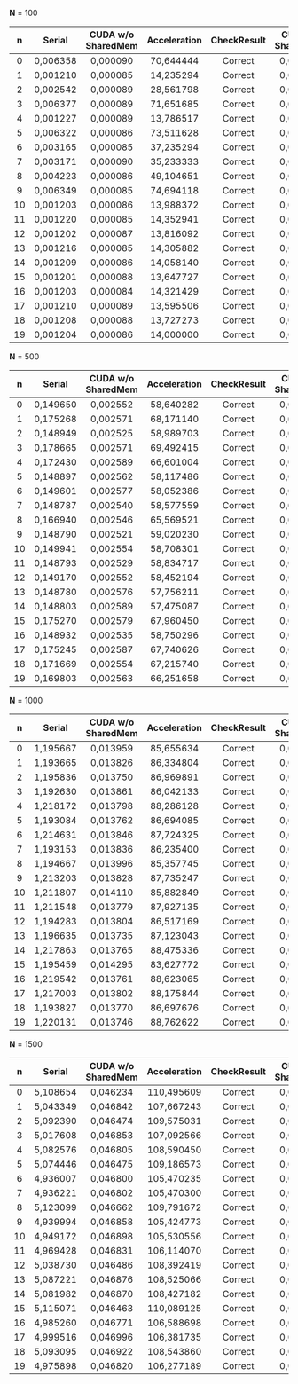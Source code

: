 

**N** = 100

| n | Serial | CUDA w/o SharedMem | Acceleration | CheckResult | CUDA w/ SharedMem | Acceleration | CheckResult |
| :---: | :---: | :---: | :---: | :---: | :---: | :---: | :---: |
| 0 |  0,006358 | 0,000090 | 70,644444 | Correct | 0,000068 | 1,323529 | Correct |
| 1 |  0,001210 | 0,000085 | 14,235294 | Correct | 0,000069 | 1,231884 | Correct |
| 2 |  0,002542 | 0,000089 | 28,561798 | Correct | 0,000066 | 1,348485 | Correct |
| 3 |  0,006377 | 0,000089 | 71,651685 | Correct | 0,000066 | 1,348485 | Correct |
| 4 |  0,001227 | 0,000089 | 13,786517 | Correct | 0,000064 | 1,390625 | Correct |
| 5 |  0,006322 | 0,000086 | 73,511628 | Correct | 0,000064 | 1,343750 | Correct |
| 6 |  0,003165 | 0,000085 | 37,235294 | Correct | 0,000065 | 1,307692 | Correct |
| 7 |  0,003171 | 0,000090 | 35,233333 | Correct | 0,000064 | 1,406250 | Correct |
| 8 |  0,004223 | 0,000086 | 49,104651 | Correct | 0,000064 | 1,343750 | Correct |
| 9 |  0,006349 | 0,000085 | 74,694118 | Correct | 0,000064 | 1,328125 | Correct |
| 10 |  0,001203 | 0,000086 | 13,988372 | Correct | 0,000063 | 1,365079 | Correct |
| 11 |  0,001220 | 0,000085 | 14,352941 | Correct | 0,000063 | 1,349206 | Correct |
| 12 |  0,001202 | 0,000087 | 13,816092 | Correct | 0,000066 | 1,318182 | Correct |
| 13 |  0,001216 | 0,000085 | 14,305882 | Correct | 0,000064 | 1,328125 | Correct |
| 14 |  0,001209 | 0,000086 | 14,058140 | Correct | 0,000063 | 1,365079 | Correct |
| 15 |  0,001201 | 0,000088 | 13,647727 | Correct | 0,000064 | 1,375000 | Correct |
| 16 |  0,001203 | 0,000084 | 14,321429 | Correct | 0,000064 | 1,312500 | Correct |
| 17 |  0,001210 | 0,000089 | 13,595506 | Correct | 0,000063 | 1,412698 | Correct |
| 18 |  0,001208 | 0,000088 | 13,727273 | Correct | 0,000064 | 1,375000 | Correct |
| 19 |  0,001204 | 0,000086 | 14,000000 | Correct | 0,000065 | 1,323077 | Correct |

**N** = 500

| n | Serial | CUDA w/o SharedMem | Acceleration | CheckResult | CUDA w/ SharedMem | Acceleration | CheckResult |
| :---: | :---: | :---: | :---: | :---: | :---: | :---: | :---: |
| 0 |  0,149650 | 0,002552 | 58,640282 | Correct | 0,001115 | 2,288789 | Correct |
| 1 |  0,175268 | 0,002571 | 68,171140 | Correct | 0,001126 | 2,283304 | Correct |
| 2 |  0,148949 | 0,002525 | 58,989703 | Correct | 0,001114 | 2,266607 | Correct |
| 3 |  0,178665 | 0,002571 | 69,492415 | Correct | 0,001113 | 2,309973 | Correct |
| 4 |  0,172430 | 0,002589 | 66,601004 | Correct | 0,001135 | 2,281057 | Correct |
| 5 |  0,148897 | 0,002562 | 58,117486 | Correct | 0,001112 | 2,303957 | Correct |
| 6 |  0,149601 | 0,002577 | 58,052386 | Correct | 0,001132 | 2,276502 | Correct |
| 7 |  0,148787 | 0,002540 | 58,577559 | Correct | 0,001140 | 2,228070 | Correct |
| 8 |  0,166940 | 0,002546 | 65,569521 | Correct | 0,001108 | 2,297834 | Correct |
| 9 |  0,148790 | 0,002521 | 59,020230 | Correct | 0,001113 | 2,265049 | Correct |
| 10 |  0,149941 | 0,002554 | 58,708301 | Correct | 0,001133 | 2,254192 | Correct |
| 11 |  0,148793 | 0,002529 | 58,834717 | Correct | 0,001104 | 2,290761 | Correct |
| 12 |  0,149170 | 0,002552 | 58,452194 | Correct | 0,001111 | 2,297030 | Correct |
| 13 |  0,148780 | 0,002576 | 57,756211 | Correct | 0,001117 | 2,306177 | Correct |
| 14 |  0,148803 | 0,002589 | 57,475087 | Correct | 0,001129 | 2,293180 | Correct |
| 15 |  0,175270 | 0,002579 | 67,960450 | Correct | 0,001109 | 2,325518 | Correct |
| 16 |  0,148932 | 0,002535 | 58,750296 | Correct | 0,001114 | 2,275583 | Correct |
| 17 |  0,175245 | 0,002587 | 67,740626 | Correct | 0,001123 | 2,303651 | Correct |
| 18 |  0,171669 | 0,002554 | 67,215740 | Correct | 0,001124 | 2,272242 | Correct |
| 19 |  0,169803 | 0,002563 | 66,251658 | Correct | 0,001115 | 2,298655 | Correct |

**N** = 1000

| n | Serial | CUDA w/o SharedMem | Acceleration | CheckResult | CUDA w/ SharedMem | Acceleration | CheckResult |
| :---: | :---: | :---: | :---: | :---: | :---: | :---: | :---: |
| 0 |  1,195667 | 0,013959 | 85,655634 | Correct | 0,005229 | 2,669535 | Correct |
| 1 |  1,193665 | 0,013826 | 86,334804 | Correct | 0,005219 | 2,649167 | Correct |
| 2 |  1,195836 | 0,013750 | 86,969891 | Correct | 0,005228 | 2,630069 | Correct |
| 3 |  1,192630 | 0,013861 | 86,042133 | Correct | 0,005597 | 2,476505 | Correct |
| 4 |  1,218172 | 0,013798 | 88,286128 | Correct | 0,005230 | 2,638241 | Correct |
| 5 |  1,193084 | 0,013762 | 86,694085 | Correct | 0,005260 | 2,616350 | Correct |
| 6 |  1,214631 | 0,013846 | 87,724325 | Correct | 0,005256 | 2,634323 | Correct |
| 7 |  1,193153 | 0,013836 | 86,235400 | Correct | 0,005602 | 2,469832 | Correct |
| 8 |  1,194667 | 0,013996 | 85,357745 | Correct | 0,005224 | 2,679173 | Correct |
| 9 |  1,213203 | 0,013828 | 87,735247 | Correct | 0,005236 | 2,640947 | Correct |
| 10 |  1,211807 | 0,014110 | 85,882849 | Correct | 0,005228 | 2,698929 | Correct |
| 11 |  1,211548 | 0,013779 | 87,927135 | Correct | 0,005243 | 2,628076 | Correct |
| 12 |  1,194283 | 0,013804 | 86,517169 | Correct | 0,005256 | 2,626332 | Correct |
| 13 |  1,196635 | 0,013735 | 87,123043 | Correct | 0,005235 | 2,623687 | Correct |
| 14 |  1,217863 | 0,013765 | 88,475336 | Correct | 0,005544 | 2,482864 | Correct |
| 15 |  1,195459 | 0,014295 | 83,627772 | Correct | 0,005242 | 2,727013 | Correct |
| 16 |  1,219542 | 0,013761 | 88,623065 | Correct | 0,005223 | 2,634693 | Correct |
| 17 |  1,217003 | 0,013802 | 88,175844 | Correct | 0,005247 | 2,630455 | Correct |
| 18 |  1,193827 | 0,013770 | 86,697676 | Correct | 0,005225 | 2,635407 | Correct |
| 19 |  1,220131 | 0,013746 | 88,762622 | Correct | 0,005562 | 2,471413 | Correct |

**N** = 1500

| n | Serial | CUDA w/o SharedMem | Acceleration | CheckResult | CUDA w/ SharedMem | Acceleration | CheckResult |
| :---: | :---: | :---: | :---: | :---: | :---: | :---: | :---: |
| 0 |  5,108654 | 0,046234 | 110,495609 | Correct | 0,014417 | 3,206909 | Correct |
| 1 |  5,043349 | 0,046842 | 107,667243 | Correct | 0,014370 | 3,259708 | Correct |
| 2 |  5,092390 | 0,046474 | 109,575031 | Correct | 0,014354 | 3,237704 | Correct |
| 3 |  5,017608 | 0,046853 | 107,092566 | Correct | 0,014097 | 3,323615 | Correct |
| 4 |  5,082576 | 0,046805 | 108,590450 | Correct | 0,014048 | 3,331791 | Correct |
| 5 |  5,074446 | 0,046475 | 109,186573 | Correct | 0,014397 | 3,228103 | Correct |
| 6 |  4,936007 | 0,046800 | 105,470235 | Correct | 0,014026 | 3,336660 | Correct |
| 7 |  4,936221 | 0,046802 | 105,470300 | Correct | 0,014435 | 3,242258 | Correct |
| 8 |  5,123099 | 0,046662 | 109,791672 | Correct | 0,014344 | 3,253067 | Correct |
| 9 |  4,939994 | 0,046858 | 105,424773 | Correct | 0,014049 | 3,335326 | Correct |
| 10 |  4,949172 | 0,046898 | 105,530556 | Correct | 0,014450 | 3,245536 | Correct |
| 11 |  4,969428 | 0,046831 | 106,114070 | Correct | 0,013976 | 3,350816 | Correct |
| 12 |  5,038730 | 0,046486 | 108,392419 | Correct | 0,014466 | 3,213466 | Correct |
| 13 |  5,087221 | 0,046876 | 108,525066 | Correct | 0,014411 | 3,252793 | Correct |
| 14 |  5,081982 | 0,046870 | 108,427182 | Correct | 0,014042 | 3,337844 | Correct |
| 15 |  5,115071 | 0,046463 | 110,089125 | Correct | 0,014392 | 3,228391 | Correct |
| 16 |  4,985260 | 0,046771 | 106,588698 | Correct | 0,014369 | 3,254993 | Correct |
| 17 |  4,999516 | 0,046996 | 106,381735 | Correct | 0,014467 | 3,248497 | Correct |
| 18 |  5,093095 | 0,046922 | 108,543860 | Correct | 0,014405 | 3,257341 | Correct |
| 19 |  4,975898 | 0,046820 | 106,277189 | Correct | 0,014048 | 3,332859 | Correct |

